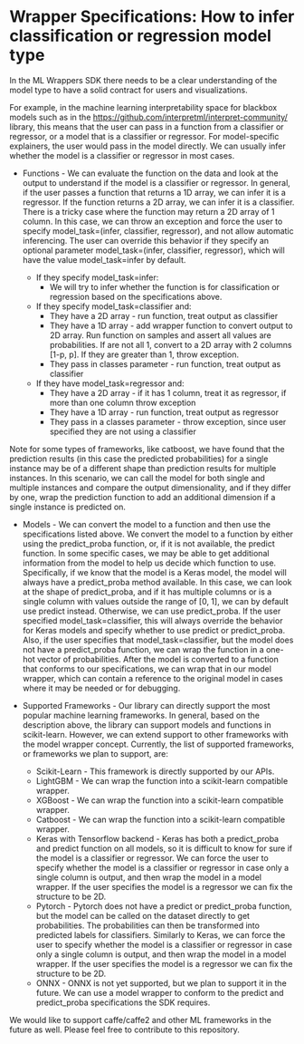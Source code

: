 # Wrapper Specifications: How to infer classification or regression model type

In the ML Wrappers SDK there needs to be a clear understanding of the model type to have a solid contract for users and visualizations.

For example, in the machine learning interpretability space for blackbox models such as in the https://github.com/interpretml/interpret-community/ library, this means that the user can pass in a function from a classifier or regressor, or a model that is a classifier or regressor. For model-specific explainers, the user would pass in the model directly. We can usually infer whether the model is a classifier or regressor in most cases.

- Functions - We can evaluate the function on the data and look at the output to understand if the model is a classifier or regressor. In general, if the user passes a function that returns a 1D array, we can infer it is a regressor. If the function returns a 2D array, we can infer it is a classifier. There is a tricky case where the function may return a 2D array of 1 column. In this case, we can throw an exception and force the user to specify model_task=(infer, classifier, regressor), and not allow automatic inferencing. The user can override this behavior if they specify an optional parameter model_task=(infer, classifier, regressor), which will have the value model_task=infer by default.

  - If they specify model_task=infer:
    - We will try to infer whether the function is for classification or regression based on the specifications above.
  - If they specify model_task=classifier and:
    - They have a 2D array - run function, treat output as classifier
    - They have a 1D array - add wrapper function to convert output to 2D array. Run function on samples and assert all values are probabilities. If are not all 1, convert to a 2D array with 2 columns [1-p, p]. If they are greater than 1, throw exception.
    - They pass in classes parameter - run function, treat output as classifier
  - If they have model_task=regressor and:
    - They have a 2D array - if it has 1 column, treat it as regressor, if more than one column throw exception
    - They have a 1D array - run function, treat output as regressor
    - They pass in a classes parameter - throw exception, since user specified they are not using a classifier

Note for some types of frameworks, like catboost, we have found that the prediction results (in this case the predicted probabilities) for a single instance may be of a different shape than prediction results for multiple instances.  In this scenario, we can call the model for both single and multiple instances and compare the output dimensionality, and if they differ by one, wrap the prediction function to add an additional dimension if a single instance is predicted on.

- Models - We can convert the model to a function and then use the specifications listed above. We convert the model to a function by either using the predict_proba function, or, if it is not available, the predict function. In some specific cases, we may be able to get additional information from the model to help us decide which function to use. Specifically, if we know that the model is a Keras model, the model will always have a predict_proba method available. In this case, we can look at the shape of predict_proba, and if it has multiple columns or is a single column with values outside the range of [0, 1], we can by default use predict instead. Otherwise, we can use predict_proba. If the user specified model_task=classifier, this will always override the behavior for Keras models and specify whether to use predict or predict_proba. Also, if the user specifies that model_task=classifier, but the model does not have a predict_proba function, we can wrap the function in a one-hot vector of probabilities. After the model is converted to a function that conforms to our specifications, we can wrap that in our model wrapper, which can contain a reference to the original model in cases where it may be needed or for debugging.

- Supported Frameworks - Our library can directly support the most popular machine learning frameworks. In general, based on the description above, the library can support models and functions in scikit-learn. However, we can extend support to other frameworks with the model wrapper concept. Currently, the list of supported frameworks, or frameworks we plan to support, are:
  - Scikit-Learn - This framework is directly supported by our APIs.
  - LightGBM - We can wrap the function into a scikit-learn compatible wrapper.
  - XGBoost - We can wrap the function into a scikit-learn compatible wrapper.
  - Catboost - We can wrap the function into a scikit-learn compatible wrapper.
  - Keras with Tensorflow backend - Keras has both a predict_proba and predict function on all models, so it is difficult to know for sure if the model is a classifier or regressor. We can force the user to specify whether the model is a classifier or regressor in case only a single column is output, and then wrap the model in a model wrapper. If the user specifies the model is a regressor we can fix the structure to be 2D.
  - Pytorch - Pytorch does not have a predict or predict_proba function, but the model can be called on the dataset directly to get probabilities. The probabilities can then be transformed into predicted labels for classifiers. Similarly to Keras, we can force the user to specify whether the model is a classifier or regressor in case only a single column is output, and then wrap the model in a model wrapper. If the user specifies the model is a regressor we can fix the structure to be 2D.
  - ONNX - ONNX is not yet supported, but we plan to support it in the future. We can use a model wrapper to conform to the predict and predict_proba specifications the SDK requires.

We would like to support caffe/caffe2 and other ML frameworks in the future as well.  Please feel free to contribute to this repository.